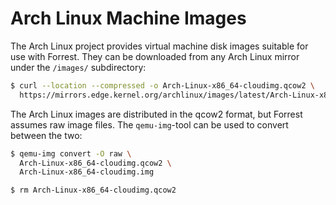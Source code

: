 Arch Linux Machine Images
=========================

The Arch Linux project provides virtual machine disk images suitable for use
with Forrest.
They can be downloaded from any Arch Linux mirror under the `/images/`
subdirectory:

```bash
$ curl --location --compressed -o Arch-Linux-x86_64-cloudimg.qcow2 \
  https://mirrors.edge.kernel.org/archlinux/images/latest/Arch-Linux-x86_64-cloudimg.qcow2
```

The Arch Linux images are distributed in the qcow2 format,
but Forrest assumes raw image files.
The `qemu-img`-tool can be used to convert between the two:

```bash
$ qemu-img convert -O raw \
  Arch-Linux-x86_64-cloudimg.qcow2 \
  Arch-Linux-x86_64-cloudimg.img

$ rm Arch-Linux-x86_64-cloudimg.qcow2
```
